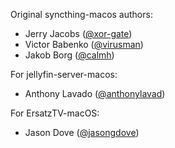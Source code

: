 Original syncthing-macos authors:
* Jerry Jacobs ([@xor-gate](https://github.com/xor-gate))
* Victor Babenko ([@virusman](https://github.com/virusman))
* Jakob Borg ([@calmh](https://github.com/calmh))

For jellyfin-server-macos:
* Anthony Lavado ([@anthonylavad](https://github.com/anthonylavado))

For ErsatzTV-macOS:
* Jason Dove ([@jasongdove](https://github.com/jasongdove))
